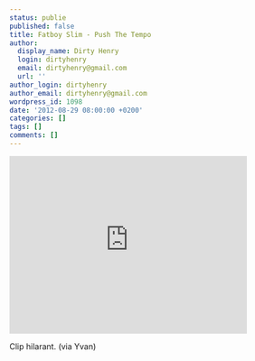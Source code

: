 ```yaml
---
status: publie
published: false
title: Fatboy Slim - Push The Tempo
author:
  display_name: Dirty Henry
  login: dirtyhenry
  email: dirtyhenry@gmail.com
  url: ''
author_login: dirtyhenry
author_email: dirtyhenry@gmail.com
wordpress_id: 1098
date: '2012-08-29 08:00:00 +0200'
categories: []
tags: []
comments: []
---
```

<iframe width="420" height="315" src="http://www.youtube.com/embed/so9DBHCo64Q" frameborder="0" allowfullscreen></iframe>

Clip hilarant. (via Yvan)

